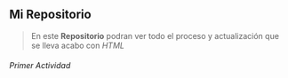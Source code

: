 ## **Mi Repositorio**
>En este **Repositorio** podran ver todo el proceso y actualización que se lleva acabo con *HTML*

###### Primer Actividad

